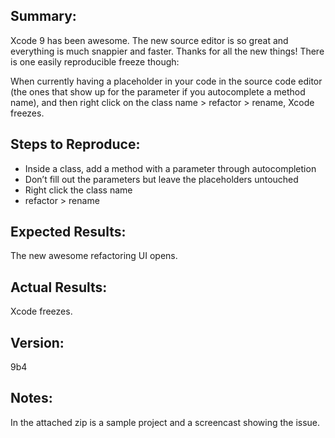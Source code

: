 ## Summary:

Xcode 9 has been awesome. The new source editor is so great and everything is much snappier and faster. Thanks for all the new things! There is one easily reproducible freeze though:

When currently having a placeholder in your code in the source code editor (the ones that show up for the parameter if you autocomplete a method name), and then right click on the class name > refactor > rename, Xcode freezes.

## Steps to Reproduce:

- Inside a class, add a method with a parameter through autocompletion
- Don’t fill out the parameters but leave the placeholders untouched
- Right click the class name
- refactor > rename

## Expected Results:

The new awesome refactoring UI opens.

## Actual Results:

Xcode freezes.

## Version:

9b4

## Notes:

In the attached zip is a sample project and a screencast showing the issue.